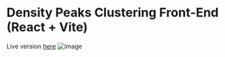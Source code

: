 # Density Peaks Clustering Front-End (React + Vite)

Live version <a href="http://dp-clustering.s3-website.eu-north-1.amazonaws.com/">here</a>
![image](https://github.com/user-attachments/assets/9515d071-3408-41f4-a7ab-c71d3186c189)
